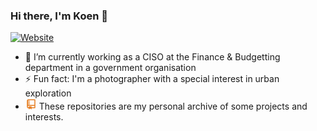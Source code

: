 ### Hi there, I'm Koen 👋

[![Website](https://img.shields.io/website?label=koencolpaert.be&style=for-the-badge&url=https%3A%2F%2Fkoencolpaert.be)](https://koencolpaert.be)
<!--
**koencolpaert/koencolpaert** is a ✨ _special_ ✨ repository because its `README.md` (this file) appears on your GitHub profile.

Here are some ideas to get you started:

- 🔭 I’m currently working on ...
- 🌱 I’m currently learning ...
- 👯 I’m looking to collaborate on ...
- 🤔 I’m looking for help with ...
- 💬 Ask me about ...
- 📫 How to reach me: ...
- 😄 Pronouns: ...
- ⚡ Fun fact: ...
-->
- 🔭 I’m currently working as a CISO at the Finance & Budgetting department in a government organisation
- ⚡ Fun fact: I'm a photographer with a special interest in urban exploration
- <svg xmlns="http://www.w3.org/2000/svg" viewBox="0 0 24 24" width="18" height="18"><path fill="none" d="M0 0h24v24H0z"/><path d="M13 21v2.5l-3-2-3 2V21h-.5A3.5 3.5 0 0 1 3 17.5V5a3 3 0 0 1 3-3h14a1 1 0 0 1 1 1v17a1 1 0 0 1-1 1h-7zm0-2h6v-3H6.5a1.5 1.5 0 0 0 0 3H7v-2h6v2zm6-5V4H6v10.035A3.53 3.53 0 0 1 6.5 14H19zM7 5h2v2H7V5zm0 3h2v2H7V8zm0 3h2v2H7v-2z" fill="rgba(230,126,34,1)"/></svg> These repositories are my personal archive of some projects and interests.
